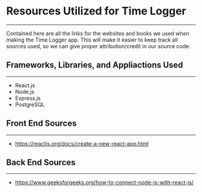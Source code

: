 # Resources Utilized for Time Logger

-----
Contained here are all the links for the websites and books we used
when making the Time Logger app. This will make it easier to keep
track all sources used, so we can give proper attribution/credit in our
source code.

## Frameworks, Libraries, and Appliactions Used
-----

* React.js
* Node.js
* Express.js
* PostgreSQL


## Front End Sources 
-----
* https://reactjs.org/docs/create-a-new-react-app.html


## Back End Sources
-----
* https://www.geeksforgeeks.org/how-to-connect-node-js-with-react-js/
